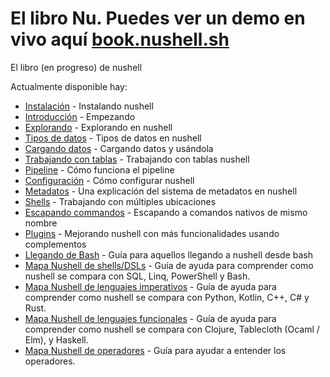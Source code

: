 # El libro Nu. Puedes ver un demo en vivo aquí [book.nushell.sh](https://book.nushell.sh)

El libro (en progreso) de nushell

Actualmente disponible hay:

* [Instalación](instalacion.md) - Instalando nushell
* [Introducción](introduccion.md) - Empezando
* [Explorando](explorando.md) - Explorando en nushell
* [Tipos de datos](tipos_de_datos.md) - Tipos de datos en nushell
* [Cargando datos](cargando_datos.md) - Cargando datos y usándola
* [Trabajando con tablas](trabajando_con_tablas.md) - Trabajando con tablas nushell
* [Pipeline](pipeline.md) - Cómo funciona el pipeline
* [Configuración](configuracion.md) - Cómo configurar nushell
* [Metadatos](metadatos.md) - Una explicación del sistema de metadatos en nushell
* [Shells](shells_en_shells.md) - Trabajando con múltiples ubicaciones
* [Escapando commandos](escapando.md) - Escapando a comandos nativos de mismo nombre
* [Plugins](plugins.md) - Mejorando nushell con más funcionalidades usando complementos
* [Llegando de Bash](llegando_de_bash.md) - Guía para aquellos llegando a nushell desde bash
* [Mapa Nushell de shells/DSLs](mapa_nushell.md) - Guía de ayuda para comprender como nushell se compara con SQL, Linq, PowerShell y Bash.
* [Mapa Nushell de lenguajes imperativos](mapa_imperativo_nushell.md) - Guía de ayuda para comprender como nushell se compara con Python, Kotlin, C++, C# y Rust.
* [Mapa Nushell de lenguajes funcionales](mapa_funcional_nushell.md) - Guía de ayuda para comprender como nushell se compara con Clojure, Tablecloth (Ocaml / Elm), y Haskell.
* [Mapa Nushell de operadores](mapa_nushell_operador_map.md) - Guía para ayudar a entender los operadores.